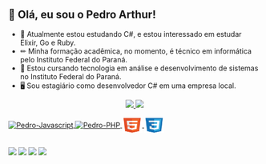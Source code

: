 ## 👋 Olá, eu sou o Pedro Arthur!
- 🧠 Atualmente estou estudando C#, e estou interessado em estudar Elixir, Go e Ruby. 
- ✏ Minha formação acadêmica, no momento, é técnico em informática pelo Instituto Federal do Paraná. 
- 🚀  Estou cursando tecnologia em análise e desenvolvimento de sistemas no Instituto Federal do Paraná. 
- 🖥 Sou estagiário como desenvolvedor C# em uma empresa local. 
 
<div align="center">
  <a href="https://github.com/lahat-herev">
  <img height="180em" src="https://github-readme-stats.vercel.app/api?username=lahat-herev&show_icons=true&theme=dracula&include_all_commits=true&count_private=true"/>
  <img height="180em" src="https://github-readme-stats.vercel.app/api/top-langs/?username=lahat-herev&layout=compact&langs_count=7&theme=dracula"/>
</div>
 <div style="display: inline_block"><br>
  <img align="center" alt="Pedro-Javascript" height="30" width="40" src="https://cdn.jsdelivr.net/gh/devicons/devicon/icons/javascript/javascript-original.svg" />
  <img align="center" alt="Pedro-PHP" height="30" width="40" src="https://cdn.jsdelivr.net/gh/devicons/devicon/icons/php/php-original.svg" />
  <img align="center" alt="Pedro-HTML" height="30" width="40" src="https://raw.githubusercontent.com/devicons/devicon/master/icons/html5/html5-original.svg">
  <img align="center" alt="Pedro-CSS" height="30" width="40" src="https://raw.githubusercontent.com/devicons/devicon/master/icons/css3/css3-original.svg">
</div>
  
##
  
 <div> 
  <a href="https://instagram.com/pedroarthuraloliveira" target="_blank"><img src="https://img.shields.io/badge/-Instagram-%23E4405F?style=for-the-badge&logo=instagram&logoColor=white" target="_blank"></a>
 	<a href="https://www.twitch.tv/glimmeer" target="_blank"><img src="https://img.shields.io/badge/Twitch-9146FF?style=for-the-badge&logo=twitch&logoColor=white" target="_blank"></a>
  <a href = "mailto:pedroarthuralvesdeoliveira1@gmail.com"><img src="https://img.shields.io/badge/-Gmail-%23333?style=for-the-badge&logo=gmail&logoColor=white" target="_blank"></a>
  <a href="https://www.linkedin.com/in/pedro-arthur-a-13a78a1b8" target="_blank"><img src="https://img.shields.io/badge/-LinkedIn-%230077B5?style=for-the-badge&logo=linkedin&logoColor=white" target="_blank"></a> 
 
<!--   ![Snake animation](https://github.com/lahat-herev/lahat-herev/blob/output/github-contribution-grid-snake.svg) -->
 
</div>
